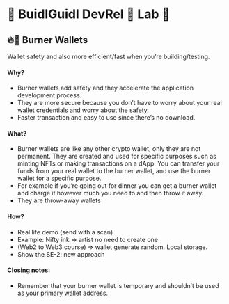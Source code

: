 # 🏰 BuidlGuidl DevRel 🧪 Lab 🧫

## 🔥👛 Burner Wallets

Wallet safety and also more efficient/fast when you’re building/testing.

#### Why?
- Burner wallets add safety and they accelerate the application development process.
- They are more secure because you don’t have to worry about your real wallet credentials and worry about the safety.
- Faster transaction and easy to use since there’s no download.

#### What?
- Burner wallets are like any other crypto wallet, only they are not permanent. They are created and used for specific purposes such as minting NFTs or making transactions on a dApp. You can transfer your funds from your real wallet to the burner wallet, and use the burner wallet for a specific purpose.
- For example if you’re going out for dinner you can get a burner wallet and charge it however much you need to and then throw it away.
- They are throw-away wallets

#### How?
- Real life demo (send with a scan)
- Example: Nifty ink ⇒ artist no need to create one
- (Web2 to Web3 course) ⇒ wallet generate random. Local storage.
- Show the SE-2: new approach

#### Closing notes:

- Remember  that your burner wallet is temporary and shouldn’t be used as your primary wallet address.
